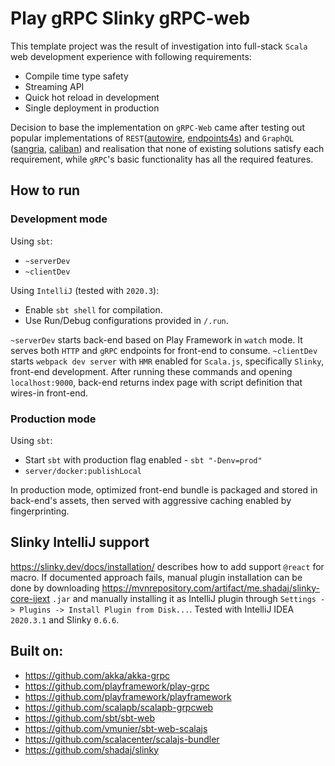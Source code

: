 # Play gRPC Slinky gRPC-web

This template project was the result of investigation into full-stack `Scala` web development experience with following requirements:

- Compile time type safety
- Streaming API
- Quick hot reload in development
- Single deployment in production

Decision to base the implementation on `gRPC-Web` came after testing out popular 
implementations of `REST`([autowire](https://github.com/lihaoyi/autowire), 
[endpoints4s](https://github.com/endpoints4s/endpoints4s)) and `GraphQL` 
([sangria](https://github.com/sangria-graphql/sangria), 
[caliban](https://github.com/ghostdogpr/caliban)) 
and realisation that none of existing solutions satisfy each requirement, 
while `gRPC`'s basic functionality has all the required features.   

## How to run

### Development mode

Using `sbt`:
- `~serverDev`
- `~clientDev`

Using `IntelliJ` (tested with `2020.3`):
- Enable `sbt shell` for compilation.
- Use Run/Debug configurations provided in `/.run`.

`~serverDev` starts back-end based on Play Framework in `watch` mode. 
It serves both `HTTP` and `gRPC` endpoints for front-end to consume.
`~clientDev` starts `webpack dev server` with `HMR` enabled for `Scala.js`, specifically `Slinky`, front-end development.
After running these commands and opening `localhost:9000`, back-end returns index page with
script definition that wires-in front-end.

### Production mode

Using `sbt`:
- Start `sbt` with production flag enabled - `sbt "-Denv=prod"`
- `server/docker:publishLocal`

In production mode, optimized front-end bundle is packaged and stored in back-end's assets,
then served with aggressive caching enabled by fingerprinting.

## Slinky IntelliJ support

https://slinky.dev/docs/installation/ describes how to add support `@react` for macro.
If documented approach fails, manual plugin installation can be done by downloading 
https://mvnrepository.com/artifact/me.shadaj/slinky-core-ijext `.jar` 
and manually installing it as IntelliJ plugin through `Settings -> Plugins -> Install Plugin from Disk...`. 
Tested with IntelliJ IDEA `2020.3.1` and Slinky `0.6.6`.

## Built on:
- https://github.com/akka/akka-grpc
- https://github.com/playframework/play-grpc
- https://github.com/playframework/playframework
- https://github.com/scalapb/scalapb-grpcweb
- https://github.com/sbt/sbt-web
- https://github.com/vmunier/sbt-web-scalajs
- https://github.com/scalacenter/scalajs-bundler
- https://github.com/shadaj/slinky